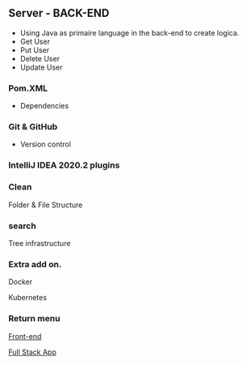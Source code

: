 ## Server - BACK-END

- Using Java as primaire language in the back-end to create logica.
- Get User
- Put User
- Delete User
- Update User




### Pom.XML  
- Dependencies

### Git & GitHub 
- Version control

### IntelliJ IDEA 2020.2 plugins


### Clean
Folder & File Structure

### search
Tree infrastructure



### Extra add on.
Docker

Kubernetes

### Return menu


[Front-end](https://github.com/darksos34/Full-Stack-Application/tree/master/Client)

[Full Stack App](https://github.com/darksos34/Full-Stack-Application)



